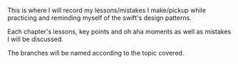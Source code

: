 This is where I will record my lessons/mistakes I make/pickup while practicing and reminding myself of the swift's design patterns. 

Each chapter's lessons, key points and oh aha moments as well as mistakes I will be discussed. 

The branches will be named according to the topic covered. 
